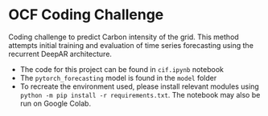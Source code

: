 # OCF Coding Challenge

Coding challenge to predict Carbon intensity of the grid. This method attempts initial training and evaluation of time series forecasting using the recurrent DeepAR architecture.

* The code for this project can be found in `cif.ipynb` notebook
* The `pytorch_forecasting` model is found in the `model` folder
* To recreate the environment used, please install relevant modules using `python -m pip install -r requirements.txt`. The notebook may also be run on Google Colab.
